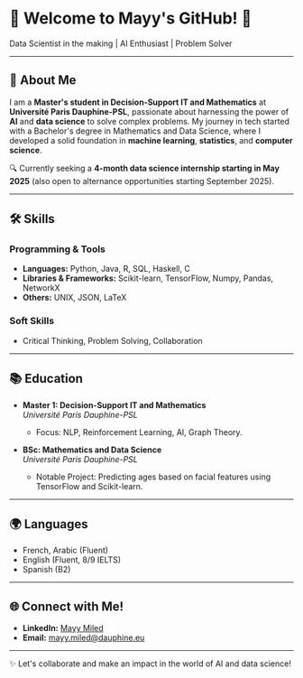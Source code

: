 # 🌟 Welcome to Mayy's GitHub! 🌟

Data Scientist in the making | AI Enthusiast | Problem Solver

---

## 🧠 About Me

I am a **Master's student in Decision-Support IT and Mathematics** at **Université Paris Dauphine-PSL**, passionate about harnessing the power of **AI** and **data science** to solve complex problems. My journey in tech started with a Bachelor's degree in Mathematics and Data Science, where I developed a solid foundation in **machine learning**, **statistics**, and **computer science**.

🔍 Currently seeking a **4-month data science internship starting in May 2025** (also open to alternance opportunities starting September 2025). 

---

## 🛠️ Skills

### Programming & Tools
- **Languages:** Python, Java, R, SQL, Haskell, C  
- **Libraries & Frameworks:** Scikit-learn, TensorFlow, Numpy, Pandas, NetworkX  
- **Others:** UNIX, JSON, LaTeX  

### Soft Skills
- Critical Thinking, Problem Solving, Collaboration

---

## 📚 Education

- **Master 1: Decision-Support IT and Mathematics**  
  _Université Paris Dauphine-PSL_  
  - Focus: NLP, Reinforcement Learning, AI, Graph Theory.

- **BSc: Mathematics and Data Science**  
  _Université Paris Dauphine-PSL_  
  - Notable Project: Predicting ages based on facial features using TensorFlow and Scikit-learn.

---

## 🌍 Languages

- French, Arabic (Fluent)  
- English (Fluent, 8/9 IELTS)  
- Spanish (B2)  

---

## 🌐 Connect with Me!

- **LinkedIn:** [Mayy Miled](https://www.linkedin.com/in/mayy-miled/)  
- **Email:** mayy.miled@dauphine.eu  

---

✨ Let's collaborate and make an impact in the world of AI and data science!  
